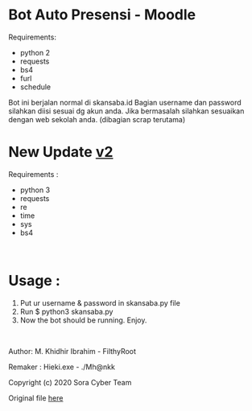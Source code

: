 <h1>Bot Auto Presensi - Moodle</h1>

Requirements:
- python 2
- requests
- bs4
- furl
- schedule

Bot ini berjalan normal di skansaba.id
Bagian username dan password silahkan diisi sesuai dg akun anda.
Jika bermasalah silahkan sesuaikan dengan web sekolah anda. (dibagian scrap terutama)

# New Update <a href="https://github.com/Mhankk/moodle-auto-present/blob/master/present_v2.py">v2</a>
Requirements :
- python 3
- requests
- re 
- time 
- sys 
- bs4 
<br>

# Usage : 
1. Put ur username & password in skansaba.py file
2. Run $ python3 skansaba.py
3. Now the bot should be running. Enjoy.
<br>

<p>Author: M. Khidhir Ibrahim - FilthyRoot</p>
<p>Remaker : Hieki.exe - ./Mh@nkk</p>
<p>Copyright (c) 2020 Sora Cyber Team</p>

Original file [here](https://github.com/soracyberteam/moodle_auto_presensi)
